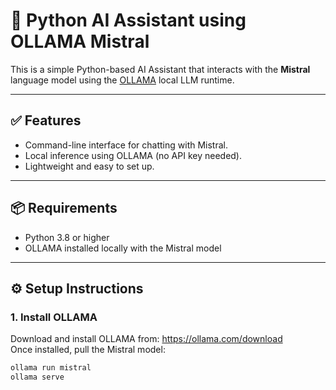 # 🧠 Python AI Assistant using OLLAMA Mistral

This is a simple Python-based AI Assistant that interacts with the **Mistral** language model using the [OLLAMA](https://ollama.com) local LLM runtime.

---

## ✅ Features

- Command-line interface for chatting with Mistral.
- Local inference using OLLAMA (no API key needed).
- Lightweight and easy to set up.

---

## 📦 Requirements

- Python 3.8 or higher
- OLLAMA installed locally with the Mistral model

---

## ⚙️ Setup Instructions

### 1. Install OLLAMA

Download and install OLLAMA from: https://ollama.com/download  
Once installed, pull the Mistral model:

```bash
ollama run mistral
ollama serve 
